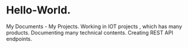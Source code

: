 # Hello-World.
My Documents - My Projects.
Working in IOT projects , which has many products.
Documenting many technical contents.
Creating REST API endpoints.
